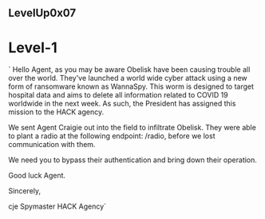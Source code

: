 ## LevelUp0x07

# Level-1
` Hello Agent, as you may be aware Obelisk have been causing trouble all over the world. They've launched a world wide cyber attack using a new form of ransomware known as WannaSpy. This worm is designed to target hospital data and aims to delete all information related to COVID 19 worldwide in the next week. As such, the President has assigned this mission to the HACK agency.

We sent Agent Craigie out into the field to infiltrate Obelisk. They were able to plant a radio at the following endpoint: /radio, before we lost communication with them.

We need you to bypass their authentication and bring down their operation.

Good luck Agent.

Sincerely,

cje
Spymaster
HACK Agency`
